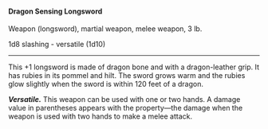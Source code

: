 #### Dragon Sensing Longsword

Weapon (longsword), martial weapon, melee weapon, 3 lb.

1d8 slashing  - versatile (1d10)

---

This +1 longsword is made of dragon bone and with a dragon-leather grip. It has rubies in its pommel and hilt. The sword grows warm and the rubies glow slightly when the sword is within 120 feet of a dragon.

***Versatile.*** This weapon can be used with one or two hands. A damage value in parentheses appears with the property—the damage when the weapon is used with two hands to make a melee attack.
